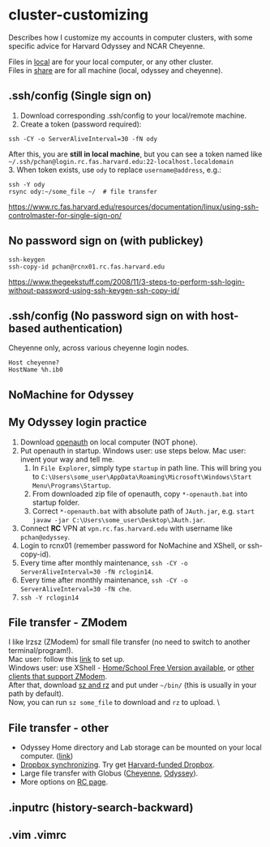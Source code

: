 # cluster-customizing
Describes how I customize my accounts in computer clusters, with some specific advice for Harvard Odyssey and NCAR Cheyenne.

Files in [local](local/) are for your local computer, or any other cluster. \
Files in [share](share/) are for all machine (local, odyssey and cheyenne).

## .ssh/config (Single sign on)
1. Download corresponding .ssh/config to your local/remote machine.
2. Create a token (password required):
```
ssh -CY -o ServerAliveInterval=30 -fN ody
```
After this, you are **still in local machine**, but you can see a token named like `~/.ssh/pchan@login.rc.fas.harvard.edu:22-localhost.localdomain` \
3. When token exists, use `ody` to replace `username@address`, e.g.:
```
ssh -Y ody
rsync ody:~/some_file ~/  # file transfer
```
https://www.rc.fas.harvard.edu/resources/documentation/linux/using-ssh-controlmaster-for-single-sign-on/

## No password sign on (with publickey)
```
ssh-keygen
ssh-copy-id pchan@rcnx01.rc.fas.harvard.edu
```
https://www.thegeekstuff.com/2008/11/3-steps-to-perform-ssh-login-without-password-using-ssh-keygen-ssh-copy-id/

## .ssh/config (No password sign on with host-based authentication)
Cheyenne only, across various cheyenne login nodes.
```
Host cheyenne?
HostName %h.ib0
```

## NoMachine for Odyssey

## My Odyssey login practice
1. Download [openauth](https://www.rc.fas.harvard.edu/resources/documentation/openauth/) on local computer (NOT phone).
2. Put openauth in startup. Windows user: use steps below. Mac user: invent your way and tell me.
   1. In `File Explorer`, simply type `startup` in path line. This will bring you to `C:\Users\some_user\AppData\Roaming\Microsoft\Windows\Start Menu\Programs\Startup`.
   2. From downloaded zip file of openauth, copy `*-openauth.bat` into startup folder.
   3. Correct `*-openauth.bat` with absolute path of `JAuth.jar`, e.g. `start javaw -jar C:\Users\some_user\Desktop\JAuth.jar`.
3. Connect **RC** VPN at `vpn.rc.fas.harvard.edu` with username like `pchan@odyssey`.
4. Login to rcnx01 (remember password for NoMachine and XShell, or ssh-copy-id).
5. Every time after monthly maintenance, `ssh -CY -o ServerAliveInterval=30 -fN rclogin14`.
6. Every time after monthly maintenance, `ssh -CY -o ServerAliveInterval=30 -fN che`.
7. `ssh -Y rclogin14`

## File transfer - ZModem
I like lrzsz (ZModem) for small file transfer (no need to switch to another terminal/program!). \
Mac user: follow this [link](https://gist.github.com/meowoodie/4bcf6d6ae81727b618bf) to set up. \
Windows user: use XShell - [Home/School Free Version available](https://www.netsarang.com/download/free_license.html), or [other clients that support ZModem](https://en.wikipedia.org/wiki/Comparison_of_SSH_clients#Features). \
After that, download [sz and rz](share/bin/) and put under `~/bin/` (this is usually in your path by default). \
Now, you can run `sz some_file` to download and `rz` to upload. \

## File transfer - other
 * Odyssey Home directory and Lab storage can be mounted on your local computer. ([link](https://www.rc.fas.harvard.edu/resources/documentation/mounting-storage/))
 * [Dropbox synchronizing](https://www.dropboxwiki.com/tips-and-tricks/using-the-official-dropbox-command-line-interface-cli). Try get [Harvard-funded Dropbox](https://wiki.harvard.edu/confluence/display/USERDOCS/SEAS+Dropbox+eligibility+table).
 * Large file transfer with Globus ([Cheyenne](https://www2.cisl.ucar.edu/resources/storage-and-file-systems/globus-file-transfers), [Odyssey](https://www.rc.fas.harvard.edu/globus-file-transfer/)).
 * More options on [RC page](https://www.rc.fas.harvard.edu/resources/odyssey-quickstart-guide/#Transfer_any_files_you_may_need).

## .inputrc (history-search-backward)

## .vim .vimrc

